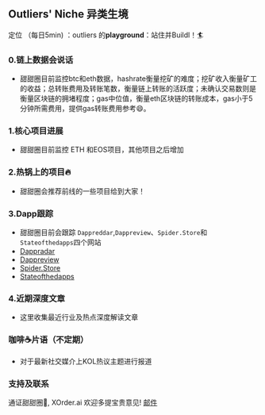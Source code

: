 ## Outliers' Niche 异类生境

定位 （每日5min)  ：outliers 的**playground**：站住并Buildl！🏄 


### 0.链上数据会说话

- 甜甜圈目前监控btc和eth数据，hashrate衡量挖矿的难度；挖矿收入衡量矿工的收益；总转账费用及转账笔数，衡量链上转账的活跃度；未确认交易数则是衡量区块链的拥堵程度；gas中位值，衡量eth区块链的转账成本，gas小于5分钟所需费用，提供gas转账费用参考😄。

### 1.核心项目进展

- 甜甜圈目前监控 ETH 和EOS项目，其他项目之后增加

### 2.热锅上的项目🔥

- 甜甜圈会推荐前线的一些项目给到大家！

### 3.Dapp跟踪

- 甜甜圈目前会跟踪 `Dappreddar`,`Dappreview`、`Spider.Store`和`Stateofthedapps`四个网站
- [Dappradar](https://dappradar.com/)
- [Dappreview](https://dapp.review/)
- [Spider.Store](https://www.spider.store/)
- [Stateofthedapps](https://www.stateofthedapps.com/)

### 4.近期深度文章
- 这里收集最近行业及热点深度解读文章


### 咖啡☕️片语（不定期）
- 对于最新社交媒介上KOL热议主题进行报道

### 支持及联系

通证甜甜圈🍩, XOrder.ai 欢迎多提宝贵意见! [邮件](qchen@xorder.ai)

